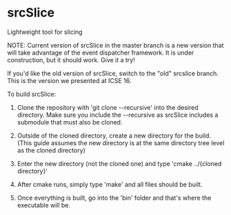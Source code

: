 # srcSlice
Lightweight tool for slicing

NOTE: Current version of srcSlice in the master branch is a new version that will take advantage of the event dispatcher framework. It is under construction, but it should work. Give it a try!

If you'd like the old version of srcSlice, switch to the "old" srcslice branch. This is the version we presented at ICSE 16.

To build srcSlice:

1. Clone the repository with 'git clone --recursive' into the desired directory. Make sure you include the --recursive as srcSlice includes a submodule that must also be cloned.

2. Outside of the cloned directory, create a new directory for the build.  (This guide assumes the new directory is at the same directory tree level as the cloned directory)

3. Enter the new directory (not the cloned one) and type 'cmake ../{cloned directory}'

4. After cmake runs, simply type 'make' and all files should be built.  

5. Once everything is built, go into the 'bin' folder and that's where the executable will be.
